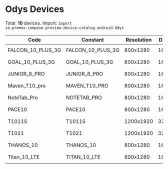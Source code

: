 # Odys Devices

Total: **10** devices. Import: `import se.premex.compose.preview.device.catalog.android.Odys`

| Code | Constant | Resolution | DPI | Compose Spec | Preview Usage |
|------|----------|------------|-----|-------------|---------------|
| FALCON_10_PLUS_3G | FALCON_10_PLUS_3G | 800x1280 | 160 | `spec:width=800px,height=1280px,dpi=160` | `@Preview(device = Odys.FALCON_10_PLUS_3G)` |
| GOAL_10_PLUS_3G | GOAL_10_PLUS_3G | 800x1280 | 160 | `spec:width=800px,height=1280px,dpi=160` | `@Preview(device = Odys.GOAL_10_PLUS_3G)` |
| JUNIOR_8_PRO | JUNIOR_8_PRO | 800x1280 | 160 | `spec:width=800px,height=1280px,dpi=160` | `@Preview(device = Odys.JUNIOR_8_PRO)` |
| Maven_T10_pro | MAVEN_T10_PRO | 800x1280 | 160 | `spec:width=800px,height=1280px,dpi=160` | `@Preview(device = Odys.MAVEN_T10_PRO)` |
| NoteTab_Pro | NOTETAB_PRO | 800x1280 | 160 | `spec:width=800px,height=1280px,dpi=160` | `@Preview(device = Odys.NOTETAB_PRO)` |
| PACE10 | PACE10 | 800x1280 | 160 | `spec:width=800px,height=1280px,dpi=160` | `@Preview(device = Odys.PACE10)` |
| T1011S | T1011S | 1200x1920 | 320 | `spec:width=1200px,height=1920px,dpi=320` | `@Preview(device = Odys.T1011S)` |
| T1021 | T1021 | 1200x1920 | 320 | `spec:width=1200px,height=1920px,dpi=320` | `@Preview(device = Odys.T1021)` |
| THANOS_10 | THANOS_10 | 800x1280 | 160 | `spec:width=800px,height=1280px,dpi=160` | `@Preview(device = Odys.THANOS_10)` |
| Titan_10_LTE | TITAN_10_LTE | 800x1280 | 160 | `spec:width=800px,height=1280px,dpi=160` | `@Preview(device = Odys.TITAN_10_LTE)` |

<!-- Generated automatically. Do not edit manually. -->
